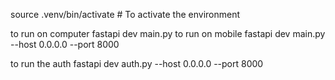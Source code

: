 source .venv/bin/activate # To activate the environment

to run on computer fastapi dev main.py 
to run on mobile fastapi dev main.py --host 0.0.0.0 --port 8000

to run the auth fastapi dev auth.py --host 0.0.0.0 --port 8000